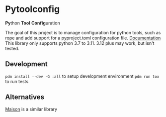 # Pytoolconfig

**Py**thon **Tool** **Config**uration

The goal of this project is to manage configuration for python tools, such as
rope and add support for a pyproject.toml configuration file.
[Documentation](https://pytoolconfig.readthedocs.io/en/latest/) This library
only supports python 3.7 to 3.11. 3.12 plus may work, but isn't tested.

## Development

`pdm install --dev -G :all` to setup development environment `pdm run tox` to
run tests

## Alternatives

[Maison](https://dbatten5.github.io/maison/) is a similar library
